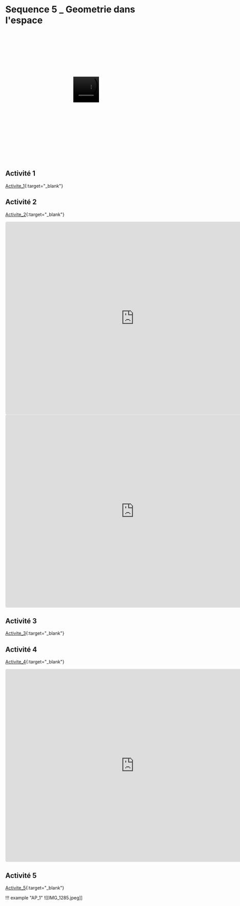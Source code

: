 # Sequence 5 _ Geometrie dans l'espace

<div class="container-wrapper-genially" style="position: relative; min-height: 400px; max-width: 100%;"><video class="loader-genially" autoplay="autoplay" loop="loop" playsinline="playsInline" muted="muted" style="position: absolute;top: 45%;left: 50%;transform: translate(-50%, -50%);width: 80px;height: 80px;margin-bottom: 10%"><source src="https://static.genial.ly/resources/loader-default-rebranding.mp4" type="video/mp4" />Your browser does not support the video tag.</video><div id="5fd24ca190e91a0d05f00f16" class="genially-embed" style="margin: 0px auto; position: relative; height: auto; width: 100%;"></div></div><script>(function (d) { var js, id = "genially-embed-js", ref = d.getElementsByTagName("script")[0]; if (d.getElementById(id)) { return; } js = d.createElement("script"); js.id = id; js.async = true; js.src = "https://view.genial.ly/static/embed/embed.js"; ref.parentNode.insertBefore(js, ref); }(document));</script>

## Activité 1

[Activite_1](./2_Seq3_Act1.pdf){:target="_blank"}

## Activité 2

[Activite_2](./2_Seq5_Act2.pdf){:target="_blank"}

<iframe src="https://www.geogebra.org/3d/kdx48dqa?embed" width="800" height="600" allowfullscreen style="border: 1px solid #e4e4e4;border-radius: 4px;" frameborder="0"></iframe>

<iframe src="https://www.geogebra.org/3d/g7nnpsyx?embed" width="800" height="600" allowfullscreen style="border: 1px solid #e4e4e4;border-radius: 4px;" frameborder="0"></iframe>

## Activité 3

[Activite_3](./2_Ch2_Act3.pdf){:target="_blank"}

## Activité 4

[Activite_4](./2_Ch2_Act4.pdf){:target="_blank"}

<iframe src="https://www.geogebra.org/3d/qmr9fzp6?embed" width="800" height="600" allowfullscreen style="border: 1px solid #e4e4e4;border-radius: 4px;" frameborder="0"></iframe>

## Activité 5

[Activite_5](./2_Ch2_Act5.pdf){:target="_blank"}

!!! example "AP_1"
    ![[IMG_1285.jpeg]] 
